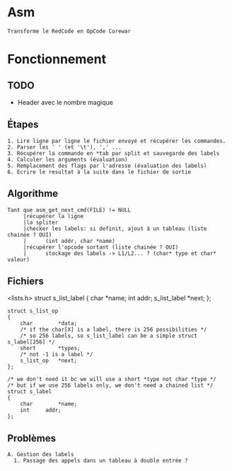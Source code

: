 Asm
======
	Transforme le RedCode en OpCode Corewar


Fonctionnement
======

TODO
------
- Header avec le nombre magique

Étapes
------
	1. Lire ligne par ligne le fichier envoyé et récupérer les commandes.
	2. Parser les ' ' (et '\t'), ',' ...
	3. Récupérer la commande en *tab par split et sauvegarde des labels
	4. Calculer les arguments (évaluation)
	5. Remplacement des flags par l'adresse (évaluation des labels)
	6. Ecrire le resultat à la suite dans le fichier de sortie

Algorithme
------
	Tant que asm_get_next_cmd(FILE) != NULL
	     |récupérer la ligne
	     |la spliter
	     |checker les labels: si definit, ajout à un tableau (liste chainée ? OUI)
	     |		(int addr, char *name)
	     |récupérer l'opcode sortant (liste chainée ? OUI)
	     |		stockage des labels -> L1/L2... ? (char* type et char* valeur)

Fichiers
------
<lists.h>
	struct s_list_label
	{
		char		*name;
		int		addr;
		s_list_label	*next;
	};

	struct s_list_op
	{
		char		*data;
		/* if the char[X] is a label, there is 256 possibilities */
		/* so 256 labels, so s_list_label can be a simple struct s_label[256] */
		short		*types;
		/* not -1 is a label */
		s_list_op	*next;
	};

	/* we don't need it bc we will use a short *type not char *type */
	/* but if we use 256 labels only, we don't need a chained list */
	struct s_label
	{
		char		*name;
		int		addr;
	};

Problèmes
------
	A. Gestion des labels
	  1. Passage des appels dans un tableau à double entrée ?

